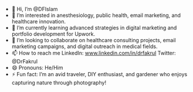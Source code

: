 - 👋 Hi, I’m @DFIslam
- 👀 I’m interested in anesthesiology, public health, email marketing, and healthcare innovation.
- 🌱 I’m currently learning advanced strategies in digital marketing and portfolio development for Upwork.
- 💞️ I’m looking to collaborate on healthcare consulting projects, email marketing campaigns, and digital outreach in medical fields.
- 📫 How to reach me LinkedIn: www.linkedin.com/in/drfakrul
                               Twitter: @DrFakrul
- 😄 Pronouns: He/Him
- ⚡ Fun fact: I’m an avid traveler, DIY enthusiast, and gardener who enjoys capturing nature through photography!

<!---
DFIslam/DFIslam is a ✨ special ✨ repository because its `README.md` (this file) appears on your GitHub profile.
You can click the Preview link to take a look at your changes.
--->
